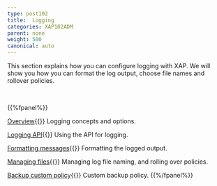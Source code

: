 ```yaml
---
type: post102
title:  Logging
categories: XAP102ADM
parent: none
weight: 500
canonical: auto
---
```




This section explains how you can configure logging with XAP. We will show you how you can format the log output, choose file names and rollover policies.

<br>

{{%fpanel%}}

[Overview](./logging.html){{<wbr>}}
Logging concepts and options.

[Logging API](./logging-api.html){{<wbr>}}
Using the API for logging.

[Formatting messages](./logging-formatting-messages.html){{<wbr>}}
Formatting the logged output.

[Managing files](./logging-managing-files.html){{<wbr>}}
Managing log file naming, and rolling over policies.

[Backup custom policy](./logging-backing-custom-policy.html){{<wbr>}}
Custom backup policy.
 {{%/fpanel%}}
